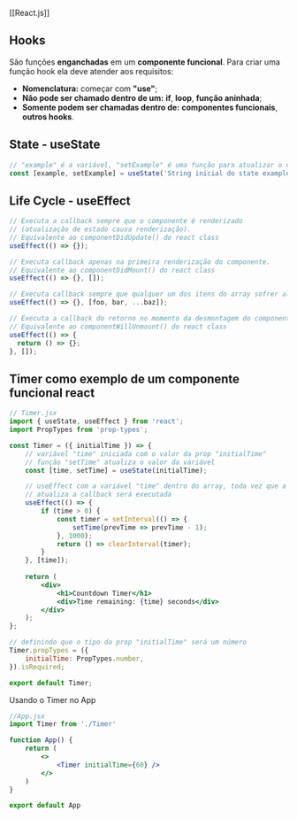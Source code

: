 [[React.js]]
## Hooks
São funções **enganchadas** em um **componente funcional**. Para criar uma função hook ela deve atender aos requisitos:
- **Nomenclatura:** começar com **"use"**;
- **Não pode ser chamado dentro de um:** **if**, **loop**, **função aninhada**;
- **Somente podem ser chamadas dentro de:** **componentes funcionais**, **outros hooks**.
## State - useState
```jsx
// "example" é a variável, "setExample" é uma função para atualizar o valor da variável, ambos são providos pelo hook useState
const [example, setExample] = useState('String inicial do state example');
```
## Life Cycle - useEffect
```jsx
// Executa a callback sempre que o componente é renderizado
// (atualização de estado causa renderização).
// Equivalente ao componentDidUpdate() do react class
useEffect(() => {});

// Executa callback apenas na primeira renderização do componente.
// Equivalente ao componentDidMount() do react class
useEffect(() => {}, []); 

// Executa callback sempre que qualquer um dos itens do array sofrer alteração.
useEffect(() => {}, [foo, bar, ...baz]);

// Executa a callback do retorno no momento da desmontagem do componente
// Equivalente ao componentWillUnmount() do react class
useEffect(() => {
  return () => {};
}, []); 
```
## Timer como exemplo de um componente funcional react
```jsx
// Timer.jsx
import { useState, useEffect } from 'react';
import PropTypes from 'prop-types';

const Timer = ({ initialTime }) => {
	// variável "time" iniciada com o valor da prop "initialTime"
	// função "setTime" atualiza o valor da variável
	const [time, setTime] = useState(initialTime);

	// useEffect com a variável "time" dentro do array, toda vez que a variável
	// atualiza a callback será executada
	useEffect(() => {
		if (time > 0) {
			const timer = setInterval(() => {
				setTime(prevTime => prevTime - 1);
			}, 1000);
			return () => clearInterval(timer);
		}
	}, [time]);
	
	return (
		<div>
			<h1>Countdown Timer</h1>
			<div>Time remaining: {time} seconds</div>
		</div>
	);
};

// definindo que o tipo da prop "initialTime" será um número
Timer.propTypes = ({
	initialTime: PropTypes.number,
}).isRequired;

export default Timer;
```
Usando o Timer no App
```jsx
//App.jsx
import Timer from './Timer'

function App() {
	return (
		<>
			<Timer initialTime={60} />
		</>
	)
}

export default App
```

